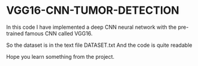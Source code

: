 # VGG16-CNN-TUMOR-DETECTION
In this code I have implemented a deep CNN neural network with the pre-trained famous CNN called VGG16.


So the dataset is in the text file DATASET.txt
And the code is quite readable

Hope you learn something from the project.
